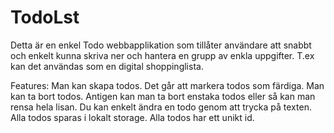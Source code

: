# TodoLst
Detta är en enkel Todo webbapplikation som tillåter användare att snabbt och enkelt kunna skriva ner och hantera en grupp av enkla uppgifter. T.ex kan det användas som en digital shoppinglista. 

Features:
Man kan skapa todos.
Det går att markera todos som färdiga.
Man kan ta bort todos. Antigen kan man ta bort enstaka todos eller så kan man rensa hela lisan.
Du kan enkelt ändra en todo genom att trycka på texten.
Alla todos sparas i lokalt storage.
Alla todos har ett unikt id. 
